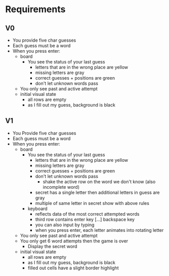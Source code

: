 # Requirements

## V0

- You provide five char guesses
- Each guess must be a word
- When you press enter:
  - board
    - You see the status of your last guess
      - letters that are in the wrong place are yellow
      - missing letters are gray
      - correct guesses + positions are green
      - don't let unknown words pass
  - You only see past and active attempt
  - initial visual state
    - all rows are empty
    - as I fill out my guess, background is black

## V1

- You Provide five char guesses
- Each guess must be a word
- When you press enter:
  - board
    - You see the status of your last guess
      - letters that are in the wrong place are yellow
      - missing letters are gray
      - correct guesses + positions are green
      - don't let unknown words pass
        - shake the active row on the word we don't know (also incomplete word)
      - secret has a single letter then additional letters in guess are gray
      - multiple of same letter in secret show with above rules
    - keyboard
      - reflects data of the most correct attempted words
      - third row contains enter key [...] backspace key
      - you can also input by typing
      - when you press enter, each letter animates into rotating letter
  - You only see past and active attempt
  - You only get 6 word attempts then the game is over
    - Display the secret word
  - initial visual state
    - all rows are empty
    - as I fill out my guess, background is black
    - filled out cells have a slight border highlight
